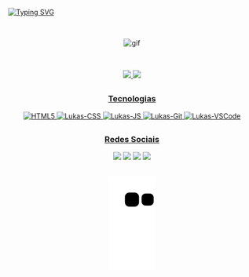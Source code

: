 [![Typing SVG](https://readme-typing-svg.herokuapp.com/?color=9745f5&size=24&center=true&vCenter=true&width=1000&height=25&lines=Lukas+Sampaio,+18+anos.;Desenvolvedor+Front-end.;Um+novo+amanhã,+um+novo+sorriso.+🌻)](https://git.io/typing-svg)

  ##
  
  </br>
  
<div align="center">
  <img alt="gif" src="https://cdn.discordapp.com/attachments/824018634606116866/1009920678893453394/tumblr_2014ed8174d4464a2791c553d381d572_77302220_640_1.gif" width="600" height="340"/>
</div>

  ##
  
  </br>

<div align="center">
  <a href="https://github.com/lukassampaio">
  <img width="44%" src="https://github-readme-stats.vercel.app/api?username=lukassampaio&theme=midnight-purple&show_icons=true&bg_color=0D1117&hide_border=true&count_private=true"/>
  <img width="43%" src="https://github-readme-stats.vercel.app/api/top-langs/?username=lukassampaio&theme=midnight-purple&layout=compact&bg_color=0D1117&hide_border=true&count_private=true"/>
</div>
    
  ##

<div align="center">
  <h3>Tecnologias</h3>

  <div align="center">
    <img alt="HTML5" src="https://cdn.jsdelivr.net/gh/devicons/devicon/icons/html5/html5-original.svg" with="35" height="35"/>
    <img alt="Lukas-CSS" src="https://cdn.jsdelivr.net/gh/devicons/devicon/icons/css3/css3-original.svg" with="45" height="35"/>
    <img alt="Lukas-JS" src="https://cdn.jsdelivr.net/gh/devicons/devicon/icons/javascript/javascript-plain.svg" with="35" height="35"/>
    <img alt="Lukas-Git" src="https://cdn.jsdelivr.net/gh/devicons/devicon/icons/git/git-original.svg" with="45" height="35"/>
    <img alt="Lukas-VSCode" src="https://cdn.jsdelivr.net/gh/devicons/devicon/icons/vscode/vscode-original.svg" with="35" height="35"/>
  </div>
</div>

  ##

<div align="center">
  <h3>Redes Sociais</h3>
  
  <div align="center">
    <a href="https://www.linkedin.com/in/lukas-sampaio-87b80818a/" target"_blank"><img src="https://img.shields.io/badge/LinkedIn-9745f5?style=for-the-badge&logo=linkedin&logoColor=white" target="_blank"></a>	
    <a href = "mailto:lukassampaiorodrigues@gmail.com"><img src="https://img.shields.io/badge/Gmail-9745f5?style=for-the-badge&logo=gmail&logoColor=white" target="_blank"></a>
    <a href="https://www.instagram.com/lukass_sampaio" target="_blank"><img src="https://img.shields.io/badge/-Instagram-9745f5?style=for-the-badge&logo=instagram&logoColor=white" target="_blank"></a>
    <a href="https://t.me/LksBRZ" target="_blank"><img src="https://img.shields.io/badge/Telegram-9745f5?style=for-the-badge&logo=telegram&logoColor=white" target="blank"></a>
  </div>
  
  
  ##

![Snake animation](https://github.com/lukassampaio/lukassampaio/blob/output/github-contribution-grid-snake.svg)  

</div>
